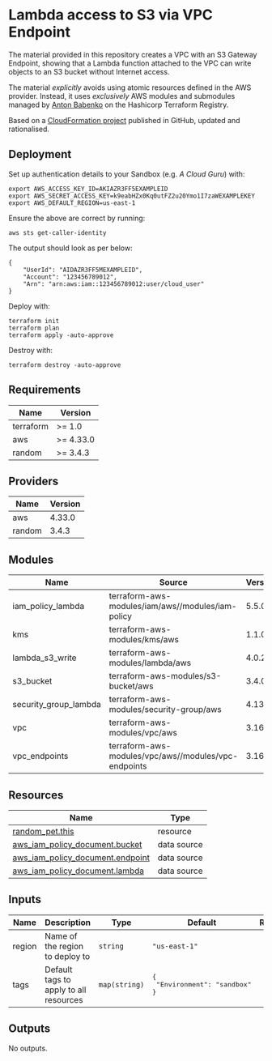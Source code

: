 # Lambda access to S3 via VPC Endpoint

The material provided in this repository creates a VPC with an S3 Gateway Endpoint, showing that a Lambda function attached to the VPC can write objects to an S3 bucket without Internet access.

The material *explicitly* avoids using atomic resources defined in the AWS provider. Instead, it uses *exclusively* AWS modules and submodules managed by [Anton Babenko](https://registry.terraform.io/namespaces/antonbabenko) on the Hashicorp Terraform Registry.

Based on a [CloudFormation project](https://github.com/gford1000-aws/lambda_s3_access_using_vpc_endpoint) published in GitHub, updated and rationalised.

## Deployment

Set up authentication details to your Sandbox (e.g. *A Cloud Guru*) with:
```commandline
export AWS_ACCESS_KEY_ID=AKIAZR3FF5EXAMPLEID
export AWS_SECRET_ACCESS_KEY=k9eabHZx0Kq0utFZ2u20Ymo1I7zaWEXAMPLEKEY
export AWS_DEFAULT_REGION=us-east-1
```

Ensure the above are correct by running:
```commandline
aws sts get-caller-identity
```

The output should look as per below:
```commandline
{
    "UserId": "AIDAZR3FF5MEXAMPLEID",
    "Account": "123456789012",
    "Arn": "arn:aws:iam::123456789012:user/cloud_user"
}
```

Deploy with:
```commandline
terraform init
terraform plan
terraform apply -auto-approve
```

Destroy with:
```commandline
terraform destroy -auto-approve
```

<!-- BEGIN_TF_DOCS -->
## Requirements

| Name | Version |
|------|---------|
| terraform | >= 1.0 |
| aws | >= 4.33.0 |
| random | >= 3.4.3 |

## Providers

| Name | Version |
|------|---------|
| aws | 4.33.0 |
| random | 3.4.3 |

## Modules

| Name | Source | Version |
|------|--------|---------|
| iam_policy_lambda | terraform-aws-modules/iam/aws//modules/iam-policy | 5.5.0 |
| kms | terraform-aws-modules/kms/aws | 1.1.0 |
| lambda_s3_write | terraform-aws-modules/lambda/aws | 4.0.2 |
| s3_bucket | terraform-aws-modules/s3-bucket/aws | 3.4.0 |
| security_group_lambda | terraform-aws-modules/security-group/aws | 4.13.1 |
| vpc | terraform-aws-modules/vpc/aws | 3.16.0 |
| vpc_endpoints | terraform-aws-modules/vpc/aws//modules/vpc-endpoints | 3.16.0 |

## Resources

| Name | Type |
|------|------|
| [random_pet.this](https://registry.terraform.io/providers/hashicorp/random/latest/docs/resources/pet) | resource |
| [aws_iam_policy_document.bucket](https://registry.terraform.io/providers/hashicorp/aws/latest/docs/data-sources/iam_policy_document) | data source |
| [aws_iam_policy_document.endpoint](https://registry.terraform.io/providers/hashicorp/aws/latest/docs/data-sources/iam_policy_document) | data source |
| [aws_iam_policy_document.lambda](https://registry.terraform.io/providers/hashicorp/aws/latest/docs/data-sources/iam_policy_document) | data source |

## Inputs

| Name | Description | Type | Default | Required |
|------|-------------|------|---------|:--------:|
| region | Name of the region to deploy to | `string` | `"us-east-1"` | no |
| tags | Default tags to apply to all resources | `map(string)` | <pre>{<br>  "Environment": "sandbox"<br>}</pre> | no |

## Outputs

No outputs.
<!-- END_TF_DOCS -->
